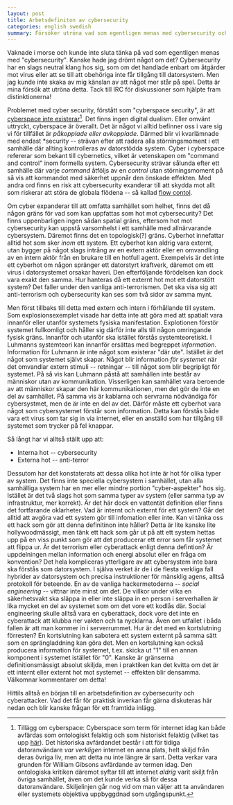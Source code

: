 ```yaml
---
layout: post
title: Arbetsdefiniton av cybersecurity
categories: english swedish 
summary: Försöker utröna vad som egentligen menas med cybersecurity och var dess gränser går i ett samhälle med allnärvarande datorsystem
---
```


Vaknade i morse och kunde inte sluta tänka på vad som egentligen menas med "cybersecurity". Kanske hade jag drömt något om det? Cybersecurity har en slags neutral klang hos sig, som om det handlade enbart om åtgärder mot virus eller att se till att obehöriga inte får tillgång till datorsystem. Men jag kunde inte skaka av mig känslan av att något mer står på spel. Detta är mina försök att utröna detta. Tack till IRC för diskussioner som hjälpte fram distinktionerna!

Problemet med cyber security, förstått som "cyberspace security", är att [cyberspace inte existerar](http://pjrey.wordpress.com/2012/02/03/there-is-no-cyberspace/)[^cyberspace]. Det finns ingen digital dualism. Eller omvänt uttryckt, cyberspace är överallt. Det är något vi alltid befinner oss i vare sig vi för tillfället är *påkopplade eller avkopplade*. Därmed blir vi kvarlämnade med endast \*security -- strävan efter att  radera alla störningsmoment i ett samhälle där allting kontrolleras av datorstödda system. Cyber i cyberspace refererar som bekant till cybernetics, vilket är vetenskapen om "command and control" inom formella system. Cybersecurity strävar sålunda efter ett samhälle där varje *command* åtföljs av en *control* utan störningsmoment på så vis att kommandot med säkerhet uppnår den önskade effekten. Med andra ord finns en risk att cybersecurity exanderar till att skydda mot allt som riskerar att störa de globala flödena -- så kallad [flow contol](http://christopherkullenberg.se/?p=2107).

[^cyberspace]: Tillägg om cyberspace: Cyberspace som term för internet idag kan både avfärdas som ontologiskt felaktig och som historiskt felaktig (vilket tas upp [här](http://pjrey.wordpress.com/2012/02/03/there-is-no-cyberspace/)). Det historiska avfärdandet består i att för tidiga datoranvändare *var verkligen* internet en anna plats, helt skiljd från deras övriga liv, men att detta nu inte längre är sant. Detta verkar vara grunden för William Gibsons avfärdande av termen idag. Den ontologiska kritiken däremot syftar till att internet *aldrig* varit skiljt från övriga samhället, även om det kunde verka så för dessa datoranvändare. Skiljelinjen går nog vid om man väljer att ta användaren eller systemets objektiva uppbyggdnad som utgångspunkt.


Om cyber expanderar till att omfatta samhället som helhet, finns det då någon gräns för vad som kan uppfattas som hot mot cybersecurity? Det finns uppenbarligen ingen sådan spatial gräns, eftersom hot mot cybersecurity kan uppstå varsomhelst i ett samhälle med allnärvarande cybersystem. Däremot finns det en topologisk(?) gräns. Cyberhot innefattar alltid hot som sker *inom* ett system. Ett cyberhot kan aldrig vara externt, utan bygger på något slags intrång av en extern aktör eller en omvandling av en intern aktör från en brukare till en hotfull agent. Exempelvis är det inte ett cyberhot om någon spränger ett datorstyrt kraftverk, däremot om ett virus i datorsystemet orsakar haveri. Den efterföljande förödelsen kan dock vara exakt den samma. Hur hanteras då ett externt hot mot ett datorstött system? Det faller under den vanliga anti-terrorismen. Det ska visa sig att anti-terrorism och cybersecurity kan ses som två sidor av samma mynt. 

Men först tillbaks till detta med extern och intern i förhållande till system. Som explosionsexemplet visade har detta inte att göra med att spatialt vara innanför eller utanför systemets fysiska manifestation. Explotionen förstör systemet fullkomligt och håller sig därför inte alls till någon omringande fysisk gräns. Innanför och utanför ska istället förstås systemteoretiskt. I Luhmanns systemteori kan innanför ersättas med begreppet *information*. Information för Luhmann är inte något som existerar "där ute". Istället är det något som systemet självt skapar. Något blir information *för systemet* när det omvandlar extern stimuli -- retningar -- till något som blir begripligt för systemet. På så vis kan Luhmann påstå att samhällen inte består av människor utan av kommunikation. Visserligen kan samhället vara beroende av att människor skapar den här kommunikationen, men det gör de inte en del av samhället. På samma vis är kablarna och servrarna nödvändiga för cybersystmet, men de är inte en del av det. Därför måste ett cyberhot vara något som cybersystemet förstår som information. Detta kan förstås både vara ett virus som tar sig in via internet, eller en anställd som har tillgång till systemet som trycker på fel knappar.

Så långt har vi alltså ställt upp att:
- Interna hot -- cybersecurity
- Externa hot -- anti-terror

Dessutom har det konstaterats att dessa olika hot inte är hot för olika typer av system. Det finns inte speciella cybersystem i samhället, utan alla samhälliga system  har en mer eller mindre portion "cyber-aspekter" hos sig. Istället är det två slags hot som samma typer av system (eller samma typ av infrastruktur, mer korrekt). Är det här dock en vattentät definition eller finns det fortfarande oklarheter. Vad är internt och externt för ett system? Går det alltid att avgöra vad ett system gör till infomation eller inte. Kan vi tänka oss ett hack som gör att denna definitinon inte håller? Detta är lite kanske lite hollywoodmässigt, men tänk ett hack som går ut på att ett system hettas upp på en viss punkt som gör att det producerar ett error som får systemet att flippa ur. Är det terrorism eller cyberattack enligt denna defintion? Är uppdelningen mellan information och energi absolut eller en fråga om konvention? Det hela kompliceras ytterligare av att cybersystem inte bara ska förstås som datorsystem. I själva verket är de i de flesta verkliga fall hybrider av datorsystem och precisa instruktioner för mänsklig agens, alltså protokoll för beteende. En av de vanliga hackermetoderna -- *social engineering* -- vittnar inte minst om det. De villkor under vilka en säkerhetsvakt ska släppa in eller inte släppa in en person i serverhallen är lika mycket en del av systemet som om det vore ett kodlås där. Social engineering skulle alltså vara en cyberattack, dock vore det inte en cyberattack att klubba ner vakten och ta nycklarna. Även om utfallet i båda fallen är att man kommer in i serverrummet. Hur är det med en kortslutning förresten? En kortslutning kan sabotera ett system externt på samma sätt som en sprängladdning kan göra det. Men en kortslutning kan också producera information för systemet, t.ex. skicka ut "1" till en annan komponent i systemet istället för "0". Kanske är gränserna definitionsmässigt absolut skiljda, men i praktiken kan det kvitta om det är ett internt eller externt hot mot systemet -- effekten blir densamma. Välkomnar kommentarer om detta!

Hittils alltså en början till en arbetsdefinition av cybersecurity och cyberattacker. Vad det får för praktisk inverkan får gärna diskuteras här nedan och blir kanske frågan för ett framtida inlägg.
